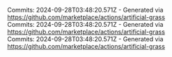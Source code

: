 Commits: 2024-09-28T03:48:20.571Z - Generated via https://github.com/marketplace/actions/artificial-grass
<br>
Commits: 2024-09-28T03:48:20.571Z - Generated via https://github.com/marketplace/actions/artificial-grass
<br>
Commits: 2024-09-28T03:48:20.571Z - Generated via https://github.com/marketplace/actions/artificial-grass
<br>

